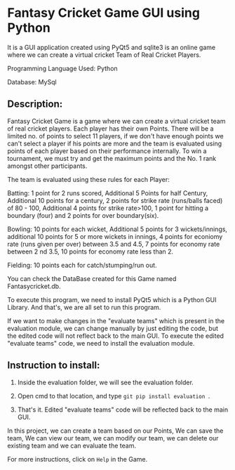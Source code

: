 # Fantasy Cricket Game GUI using Python

It is a GUI application created using PyQt5 and sqlite3 is an online game where we can create a virtual cricket Team of Real Cricket Players.

Programming Language Used: Python

Database: MySql

## Description:
Fantasy Cricket Game is a game where we can create a virtual cricket team of real cricket players. Each player has their own Points. There will be a limited no. of points to select 11 players, if we don't have enough points we can't select a player if his points are more and the team is evaluated using points of each player based on their performance internally. To win a tournament, we must try and get the maximum points and the No. 1 rank amongst other participants.

The team is evaluated using these rules for each Player:

Batting: 1 point for 2 runs scored, Additional 5 Points for half Century, Additional 10 points for a century, 2 points for strike rate (runs/balls faced) of 80 - 100, Additional 4 points for strike rate>100, 1 point for hitting a boundary (four) and 2 points for over boundary(six).

Bowling: 10 points for each wicket, Additional 5 points for 3 wickets/innings, additional 10 points for 5 or more wickets in innings, 4 points for econiomy rate (runs given per over) between 3.5 and 4.5, 7 points for economy rate between 2 nd 3.5, 10 points for economy rate less than 2.

Fielding: 10 points each for catch/stumping/run out.

You can check the DataBase created for this Game named Fantasycricket.db.

To execute this program, we need to install PyQt5 which is a Python GUI Library.
And that's, we are all set to run this program.

If we want to make changes in the "evaluate teams" which is present in the evaluation module, we can change manually by just editing the code, but the edited code will not reflect back to the main GUI. To execute the edited "evaluate teams" code, we need to install the evaluation module. 

## Instruction to install:

1. Inside the evaluation folder, we will see the evaluation folder.

2. Open cmd to that location, and type ```git pip install evaluation ```.

3. That's it. Edited "evaluate teams" code will be reflected back to the main GUI.

In this project, we can create a team based on our Points, We can save the team, We can view our team, we can modify our team, we can delete our existing team and we can evaluate the team.

For more instructions, click on ```Help``` in the Game.
